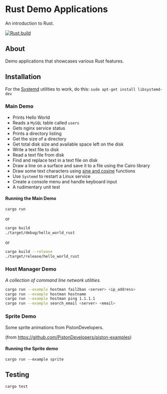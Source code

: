# Rust Demo Applications
An introduction to Rust.

[![Rust build](https://github.com/eugenevdm/rust/actions/workflows/rust.yml/badge.svg)](https://github.com/eugenevdm/rust/actions/workflows/rust.yml)

## About

Demo applications that showcases various Rust features.

## Installation

For the [Systemd](https://https://en.wikipedia.org/wiki/Systemd) utilities to work, do this:
`sudo apt-get install libsystemd-dev`

### Main Demo

- Prints Hello World
- Reads a `MySQL` table called `users`
- Gets nginx service status
- Prints a directory listing
- Get the size of a directory
- Get total disk size and available space left on the disk
- Write a text file to disk
- Read a text file from disk
- Find and replace text in a text file on disk
- Draw a line on a surface and save it to a file using the Cairo library
- Draw some text characters using [sine and cosine](https://en.wikipedia.org/wiki/Sine_and_cosine) functions
- Use `Systemd` to restart a Linux service
- Create a console menu and handle keyboard input
- A rudimentary unit test

#### Running the Main Demo

```bash
cargo run
```

or

```bash
cargo build
./target/debug/hello_world_rust
```

or

```bash
cargo build --release
./target/release/hello_world_rust
```

### Host Manager Demo

_A collection of command line network utilities._

```bash
cargo run --example hostman fail2ban <server> <ip_address>
cargo run --example hostman hostname
cargo run --example hostman ping 1.1.1.1
cargo run --example search_email <server> <email>
```

### Sprite Demo

Some sprite animations from PistonDevelopers.

(from https://github.com/PistonDevelopers/piston-examples)

#### Running the Sprite demo

`cargo run --example sprite`

## Testing

`cargo test`
